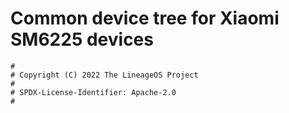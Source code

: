 # Common device tree for Xiaomi SM6225 devices

```
#
# Copyright (C) 2022 The LineageOS Project
#
# SPDX-License-Identifier: Apache-2.0
#
```

